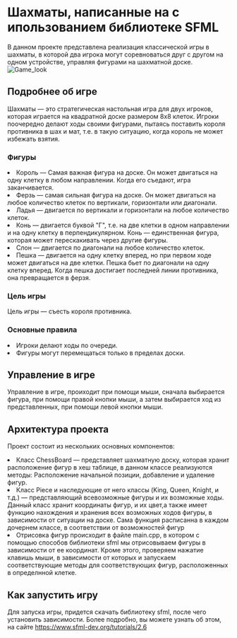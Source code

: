 # Шахматы, написанные на с ипользованием библиотеке SFML
  В данном проекте представлена реализация классической игры в шахматы, в которой два игрока могут соревноваться друг с другом на одном устройстве, управляя фигурами на шахматной доске.
  ![Game_look](https://github.com/Baby1ner/Chess_sfml/tree/master/images/Chess_sfml_KOolKBQMez.png)
## Подробнее об игре
  Шахматы — это стратегическая настольная игра для двух игроков, которая играется на квадратной доске размером 8x8 клеток. Игроки поочередно делают ходы своими фигурами, пытаясь поставить короля противника в шах и мат, т.е. в такую ситуацию, когда король не может избежать взятия.
### Фигуры
<dl>
  <li>Король — Самая важная фигура на доске. Он может двигаться на одну клетку в любом направлении. Когда его съедают, игра заканчивается.</li>
  <li>Ферзь — самая сильная фигура на доске. Он может двигаться на любое количество клеток по вертикали, горизонтали или диагонали.</li>
  <li>Ладья — двигается по вертикали и горизонтали на любое количество клеток.</li>
  <li>Конь — двигается буквой "Г", т.е. на две клетки в одном направлении и на одну клетку в перпендикулярном. Конь — единственная фигура, которая может перескакивать через другие фигуры.</li>
  <li>Слон — двигается по диагонали на любое количество клеток.</li>
  <li>Пешка — двигается на одну клетку вперед, но при первом ходе может двигаться на две клетки. Пешка бьет по диагонали на одну клетку вперед. Когда пешка достигает последней линии противника, она превращается в ферзя.</li>
</dl>

### Цель игры
Цель игры — съесть короля противника.

### Основные правила
<dl>
<li>Игроки делают ходы по очереди.</li>
<li>Фигуры могут перемещаться только в пределах доски.</li>
</dl>







## Управление в игре
Управление в игре, проиходит при помощи мыши, сначала выбирается фигура, при помощи правой кнопки мыши, а затем выбирается ход из представленных, при помощи левой кнопки мыши.



## Архитектура проекта
Проект состоит из нескольких основных компонентов:
<dl>
<li>Класс ChessBoard — представляет шахматную доску, которая хранит расположение фигур в хеш таблице, в данном классе реализуются методы: Расположение начальной позиции, добавление и удаление фигур.</li>
<li>Класс Piece и наследующие от него классы (King, Queen, Knight, и т.д.) — представляющий всевозможные фигуры и их возможные ходы. Данный класс хранит координаты фигур, и их цвет,а также имеет функцию нахождения и хранения всех возможных ходов фигуры, в зависимости от ситуации на доске. Сама функция расписанна в каждом дочернем классе, в соответствии от возможностей фигур </li>
<li>Отрисовка фигур происходит в файле main.cpp, в котором с помощью способов библиотеки sfml мы отрисовываем фигуры в зависимости от ее координат. Кроме этого, проверяем нажатие клавишь мыши, в зависимости от которых и запускаем соответствующие методы для соответствующих фигур, расположенных в определнной клетке.</li>
  
</dl>

## Как запустить игру
Для запуска игры, придется скачать библиотеку sfml, после чего установить зависимости. Более подробно, вы можете узнать об этом, на сайте https://www.sfml-dev.org/tutorials/2.6










